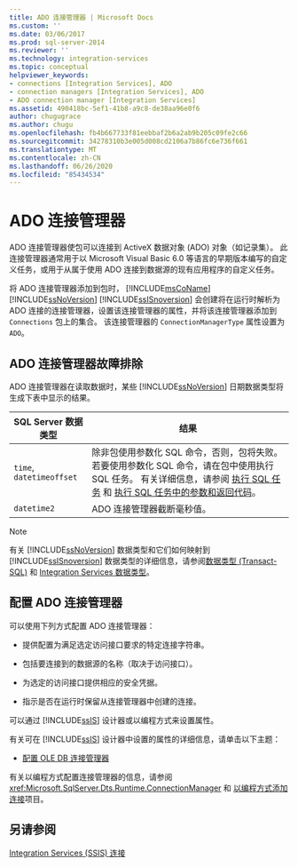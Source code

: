 ```yaml
---
title: ADO 连接管理器 | Microsoft Docs
ms.custom: ''
ms.date: 03/06/2017
ms.prod: sql-server-2014
ms.reviewer: ''
ms.technology: integration-services
ms.topic: conceptual
helpviewer_keywords:
- connections [Integration Services], ADO
- connection managers [Integration Services], ADO
- ADO connection manager [Integration Services]
ms.assetid: 490418bc-5ef1-41b8-a9c8-de38aa96e0f6
author: chugugrace
ms.author: chugu
ms.openlocfilehash: fb4b667733f81eebbaf2b6a2ab9b205c09fe2c66
ms.sourcegitcommit: 34278310b3e005d008cd2106a7b86fc6e736f661
ms.translationtype: MT
ms.contentlocale: zh-CN
ms.lasthandoff: 06/26/2020
ms.locfileid: "85434534"
---
```

# <a name="ado-connection-manager"></a>ADO 连接管理器
  ADO 连接管理器使包可以连接到 ActiveX 数据对象 (ADO) 对象（如记录集）。 此连接管理器通常用于以 Microsoft Visual Basic 6.0 等语言的早期版本编写的自定义任务，或用于从属于使用 ADO 连接到数据源的现有应用程序的自定义任务。  
  
 将 ADO 连接管理器添加到包时， [!INCLUDE[msCoName](../../includes/msconame-md.md)] [!INCLUDE[ssNoVersion](../../includes/ssnoversion-md.md)] [!INCLUDE[ssISnoversion](../../includes/ssisnoversion-md.md)] 会创建将在运行时解析为 ADO 连接的连接管理器，设置该连接管理器的属性，并将该连接管理器添加到 `Connections` 包上的集合。 该连接管理器的 `ConnectionManagerType` 属性设置为 `ADO`。  
  
## <a name="troubleshooting-the-ado-connection-manager"></a>ADO 连接管理器故障排除  
 ADO 连接管理器在读取数据时，某些 [!INCLUDE[ssNoVersion](../../includes/ssnoversion-md.md)] 日期数据类型将生成下表中显示的结果。  
  
|SQL Server 数据类型|结果|  
|--------------------------|------------|  
|`time`, `datetimeoffset`|除非包使用参数化 SQL 命令，否则，包将失败。 若要使用参数化 SQL 命令，请在包中使用执行 SQL 任务。 有关详细信息，请参阅 [执行 SQL 任务](../control-flow/execute-sql-task.md) 和 [执行 SQL 任务中的参数和返回代码](../parameters-and-return-codes-in-the-execute-sql-task.md)。|  
|`datetime2`|ADO 连接管理器截断毫秒值。|  
  
> [!NOTE]  
>  有关 [!INCLUDE[ssNoVersion](../../includes/ssnoversion-md.md)] 数据类型和它们如何映射到 [!INCLUDE[ssISnoversion](../../includes/ssisnoversion-md.md)] 数据类型的详细信息，请参阅[数据类型 (Transact-SQL)](/sql/t-sql/data-types/data-types-transact-sql) 和 [Integration Services 数据类型](../data-flow/integration-services-data-types.md)。  
  
## <a name="configuring-the-ado-connection-manager"></a>配置 ADO 连接管理器  
 可以使用下列方式配置 ADO 连接管理器：  
  
-   提供配置为满足选定访问接口要求的特定连接字符串。  
  
-   包括要连接到的数据源的名称（取决于访问接口）。  
  
-   为选定的访问接口提供相应的安全凭据。  
  
-   指示是否在运行时保留从连接管理器中创建的连接。  
  
 可以通过 [!INCLUDE[ssIS](../../../includes/ssis-md.md)] 设计器或以编程方式来设置属性。  
  
 有关可在 [!INCLUDE[ssIS](../../../includes/ssis-md.md)] 设计器中设置的属性的详细信息，请单击以下主题：  
  
-   [配置 OLE DB 连接管理器](ole-db-connection-manager.md)  
  
 有关以编程方式配置连接管理器的信息，请参阅 <xref:Microsoft.SqlServer.Dts.Runtime.ConnectionManager> 和 [以编程方式添加连接](../building-packages-programmatically/adding-connections-programmatically.md)项目。  
  
## <a name="see-also"></a>另请参阅  
 [Integration Services (SSIS) 连接](integration-services-ssis-connections.md)  
  
  
